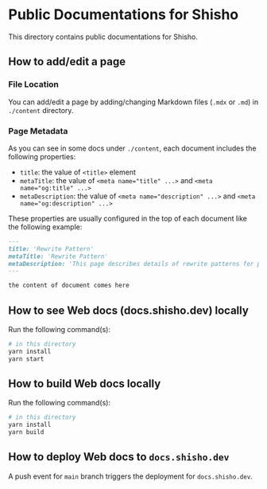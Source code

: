 # Public Documentations for Shisho

This directory contains public documentations for Shisho.

## How to add/edit a page

### File Location

You can add/edit a page by adding/changing Markdown files (`.mdx` or `.md`) in `./content` directory. 

### Page Metadata

As you can see in some docs under `./content`, each document includes the following properties:

- `title`: the value of `<title>` element
- `metaTitle`: the value of `<meta name="title" ...>` and `<meta name="og:title" ...>`
- `metaDescription`: the value of `<meta name="description" ...>` and `<meta name="og:description" ...>`

These properties are usually configured in the top of each document like the following example:

```md
---
title: 'Rewrite Pattern'
metaTitle: 'Rewrite Pattern'
metaDescription: 'This page describes details of rewrite patterns for pattern matching.'
---

the content of document comes here
```

## How to see Web docs (docs.shisho.dev) locally

Run the following command(s):

```sh
# in this directory
yarn install
yarn start
```

## How to build Web docs locally

Run the following command(s):

```sh
# in this directory
yarn install
yarn build
```

## How to deploy Web docs to `docs.shisho.dev`

A push event for `main` branch triggers the deployment for `docs.shisho.dev`. 